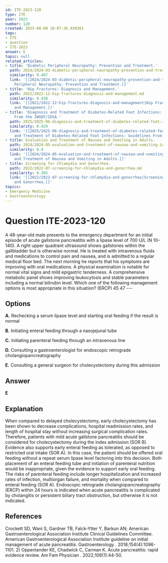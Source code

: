 ```yaml
---
id: ITE-2023-120
type: ITE
year: 2023
number: 120
created: 2025-08-08 10:07:36.938361
tags:
- ITE
- question
- ITE-2023
answer: E
topic: null
related_articles:
- title: 'Diabetic Peripheral Neuropathy: Prevention and Treatment.'
  path: 2024/2024-03-diabetic-peripheral-neuropathy-prevention-and-treatment.md
  similarity: 0.467
  link: '[[2024/2024-03-diabetic-peripheral-neuropathy-prevention-and-treatment|Diabetic
    Peripheral Neuropathy: Prevention and Treatment.]]'
- title: 'Hip Fractures: Diagnosis and Management.'
  path: 2022/2022-12-hip-fractures-diagnosis-and-management.md
  similarity: 0.438
  link: '[[2022/2022-12-hip-fractures-diagnosis-and-management|Hip Fractures: Diagnosis
    and Management.]]'
- title: 'Diagnosis and Treatment of Diabetes-Related Foot Infections: Guidelines
    From the IWGDF/IDSA.'
  path: 2025/2025-06-diagnosis-and-treatment-of-diabetes-related-foot-infections.md
  similarity: 0.429
  link: '[[2025/2025-06-diagnosis-and-treatment-of-diabetes-related-foot-infections|Diagnosis
    and Treatment of Diabetes-Related Foot Infections: Guidelines From the IWGDF/IDSA.]]'
- title: Evaluation and Treatment of Nausea and Vomiting in Adults.
  path: 2024/2024-05-evaluation-and-treatment-of-nausea-and-vomiting-in-adults.md
  similarity: 0.4
  link: '[[2024/2024-05-evaluation-and-treatment-of-nausea-and-vomiting-in-adults|Evaluation
    and Treatment of Nausea and Vomiting in Adults.]]'
- title: Screening for Chlamydia and Gonorrhea.
  path: 2022/2022-07-screening-for-chlamydia-and-gonorrhea.md
  similarity: 0.385
  link: '[[2022/2022-07-screening-for-chlamydia-and-gonorrhea|Screening for Chlamydia
    and Gonorrhea.]]'
topics:
- Emergency Medicine
- Gastroenterology
---
```


# Question ITE-2023-120

A 48-year-old male presents to the emergency department for an initial episode of acute gallstone pancreatitis with a lipase level of 700 U/L (N 10–140). A right upper quadrant ultrasound shows gallstones within the gallbladder but is otherwise normal. He is treated with intravenous fluids and medications to control pain and nausea, and is admitted to a regular medical floor bed. The next morning he reports that his symptoms are improving with oral medications. A physical examination is notable for normal vital signs and mild epigastric tenderness. A comprehensive metabolic panel shows improving leukocytosis and stable parameters including a normal bilirubin level. Which one of the following management options is most appropriate in this situation? (ERCP) 45 47 ---

## Options

**A.** Rechecking a serum lipase level and starting oral feeding if the result is normal

**B.** Initiating enteral feeding through a nasojejunal tube

**C.** Initiating parenteral feeding through an intravenous line

**D.** Consulting a gastroenterologist for endoscopic retrograde cholangiopancreatography

**E.** Consulting a general surgeon for cholecystectomy during this admission

## Answer

**E**

## Explanation

When compared to delayed cholecystectomy, early cholecystectomy has been shown to decrease complications, hospital readmission rates, and length of hospital stay without increasing surgical complication rates. Therefore, patients with mild acute gallstone pancreatitis should be considered for cholecystectomy during the index admission (SOR B). Evidence also supports early enteral feeding as tolerated, as opposed to restricted oral intake (SOR A). In this case, the patient should be offered oral feeding without a repeat serum lipase level factoring into this decision. Both placement of an enteral feeding tube and initiation of parenteral nutrition would be inappropriate, given the evidence to support early oral feeding. The risks of parenteral feeding include longer hospitalization and increased rates of infection, multiorgan failure, and mortality when compared to enteral feeding (SOR A). Endoscopic retrograde cholangiopancreatography (ERCP) within 24 hours is indicated when acute pancreatitis is complicated by cholangitis or persistent biliary tract obstruction, but otherwise it is not indicated.

## References

Crockett SD, Wani S, Gardner TB, Falck-Ytter Y, Barkun AN; American Gastroenterological Association Institute Clinical Guidelines Committee. American Gastroenterological Association Institute guideline on initial management of acute pancreatitis. Gastroenterology . 2018;154(4):1096-1101. 2) Oppenlander KE, Chadwick C, Carman K. Acute pancreatitis: rapid evidence review. Am Fam Physician . 2022;106(1):44-50.
